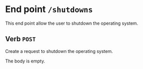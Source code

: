 End point `/shutdowns`
======================

This end point allow the user to shutdown the operating system.


Verb `POST`
-----------

Create a request to shutdown the operating system.

The body is empty.
